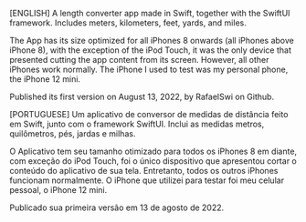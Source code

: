 [ENGLISH]
A length converter app made in Swift, together with the SwiftUI framework.
Includes meters, kilometers, feet, yards, and miles.

The App has its size optimized for all iPhones 8 onwards (all iPhones above iPhone 8), with the exception of the iPod Touch, it was the only device that presented cutting the app content from its screen. However, all other iPhones work normally. The iPhone I used to test was my personal phone, the iPhone 12 mini.

Published its first version on August 13, 2022, by RafaelSwi on Github.


[PORTUGUESE]
Um aplicativo de conversor de medidas de distância feito em Swift, junto com o framework SwiftUI.
Inclui as medidas metros, quilômetros, pés, jardas e milhas.

O Aplicativo tem seu tamanho otimizado para todos os iPhones 8 em diante, com exceção do iPod Touch, foi o único dispositivo que apresentou cortar o conteúdo do aplicativo de sua tela. Entretanto, todos os outros iPhones funcionam normalmente. O iPhone que utilizei para testar foi meu celular pessoal, o iPhone 12 mini.

Publicado sua primeira versão em 13 de agosto de 2022.
